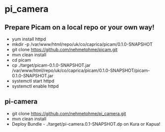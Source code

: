 # pi_camera

## Prepare Picam on a local repo or your own way!

* yum install httpd
* mkdir -p /var/www/html/repo/uk/co/caprica/picam/0.1.0-SNAPSHOT
* git clone https://github.com/nehmetohme/picam.git
* mvn clean install 
* cd picam
* cp ./target/picam-0.1.0-SNAPSHOT.jar /var/www/html/repo/uk/co/caprica/picam/0.1.0-SNAPSHOT/picam-0.1.0-SNAPSHOT.jar
* systemctl start httpd
* systemctl enable httpd


## pi-camera
* git clone https://github.com/nehmetohme/pi_camera.git
* mvn clean install
* Deploy Bundle - ./target/pi-camera.0.1-SNAPSHOT.dp on Kura or Kapua!

